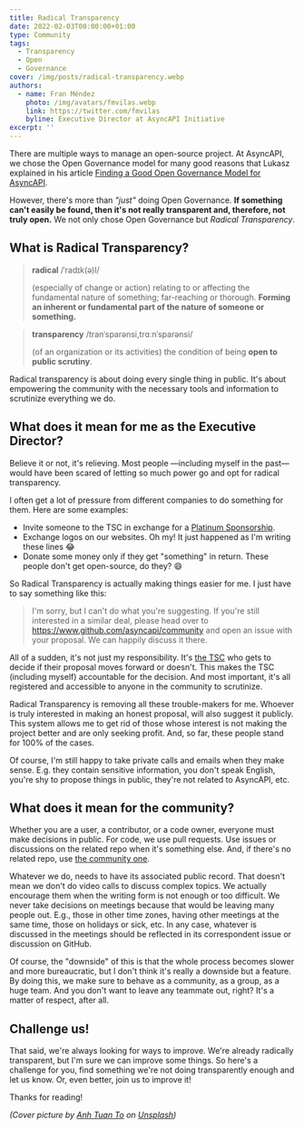 ```yaml
---
title: Radical Transparency
date: 2022-02-03T00:00:00+01:00
type: Community
tags:
  - Transparency
  - Open
  - Governance
cover: /img/posts/radical-transparency.webp
authors:
  - name: Fran Méndez
    photo: /img/avatars/fmvilas.webp
    link: https://twitter.com/fmvilas
    byline: Executive Director at AsyncAPI Initiative
excerpt: ''
---
```


There are multiple ways to manage an open-source project. At AsyncAPI, we chose the Open Governance model for many good reasons that Lukasz explained in his article [Finding a Good Open Governance Model for AsyncAPI](/blog/governance-motivation).

However, there's more than _"just"_ doing Open Governance. **If something can't easily be found, then it's not really transparent and, therefore, not truly open.** We not only chose Open Governance but _Radical Transparency_.

## What is Radical Transparency?

> **radical**
> /ˈradɪk(ə)l/
>
> (especially of change or action) relating to or affecting the fundamental nature of something; far-reaching or thorough. **Forming an inherent or fundamental part of the nature of someone or something.**

> **transparency**
> /tranˈsparənsi,trɑːnˈsparənsi/
>
> (of an organization or its activities) the condition of being **open to public scrutiny**.

Radical transparency is about doing every single thing in public. It's about empowering the community with the necessary tools and information to scrutinize everything we do.

## What does it mean for me as the Executive Director?

Believe it or not, it's relieving. Most people —including myself in the past— would have been scared of letting so much power go and opt for radical transparency.

I often get a lot of pressure from different companies to do something for them. Here are some examples:

* Invite someone to the TSC in exchange for a [Platinum Sponsorship](https://opencollective.com/asyncapi/contribute/platinum-sponsors-8119).
* Exchange logos on our websites. Oh my! It just happened as I'm writing these lines :joy:
* Donate some money only if they get "something" in return. These people don't get open-source, do they? :smile:

So Radical Transparency is actually making things easier for me. I just have to say something like this:

> I'm sorry, but I can't do what you're suggesting. If you're still interested in a similar deal, please head over to https://www.github.com/asyncapi/community and open an issue with your proposal. We can happily discuss it there.

All of a sudden, it's not just my responsibility. It's [the TSC](https://www.asyncapi.com/community/tsc) who gets to decide if their proposal moves forward or doesn't. This makes the TSC (including myself) accountable for the decision. And most important, it's all registered and accessible to anyone in the community to scrutinize.

Radical Transparency is removing all these trouble-makers for me. Whoever is truly interested in making an honest proposal, will also suggest it publicly. This system allows me to get rid of those whose interest is not making the project better and are only seeking profit. And, so far, these people stand for 100% of the cases.

Of course, I'm still happy to take private calls and emails when they make sense. E.g. they contain sensitive information, you don't speak English, you're shy to propose things in public, they're not related to AsyncAPI, etc.

## What does it mean for the community?

Whether you are a user, a contributor, or a code owner, everyone must make decisions in public. For code, we use pull requests. Use issues or discussions on the related repo when it's something else. And, if there's no related repo, use [the community one](https://www.github.com/asyncapi/community).  

Whatever we do, needs to have its associated public record. That doesn't mean we don't do video calls to discuss complex topics. We actually encourage them when the writing form is not enough or too difficult. We never take decisions on meetings because that would be leaving many people out. E.g., those in other time zones, having other meetings at the same time, those on holidays or sick, etc. In any case, whatever is discussed in the meetings should be reflected in its correspondent issue or discussion on GitHub.

Of course, the "downside" of this is that the whole process becomes slower and more bureaucratic, but I don't think it's really a downside but a feature. By doing this, we make sure to behave as a community, as a group, as a huge team. And you don't want to leave any teammate out, right? It's a matter of respect, after all.

## Challenge us!

That said, we're always looking for ways to improve. We're already radically transparent, but I'm sure we can improve some things. So here's a challenge for you, find something we're not doing transparently enough and let us know. Or, even better, join us to improve it!

Thanks for reading!

_(Cover picture by [Anh Tuan To](https://unsplash.com/@tuan1561?utm_source=unsplash&utm_medium=referral&utm_content=creditCopyText) on [Unsplash](https://unsplash.com/s/photos/transparency?utm_source=unsplash&utm_medium=referral&utm_content=creditCopyText))_
